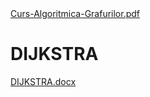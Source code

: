 <html>
  <head>
    <title>DomnulTudor - ROY WARSHALL, KRUSKAL, DIJKSTRA, etc.</title>
    <link rel="stylesheet" href="static/style.css" type="text/css" />
    <meta http-equiv="Content-Type" content="text/html;charset=utf-8" />
  </head>
  <body>
    <div class="wiki" id="content_view" style="display: block;">
<h3 id="toc0"> </h3>
 <br />
<a href="files/Curs-Algoritmica-Grafurilor.pdf">Curs-Algoritmica-Grafurilor.pdf</a><br />
<h1 id="toc1"><a name="DIJKSTRA"></a>DIJKSTRA</h1>
 <a href="files/DIJKSTRA.docx">DIJKSTRA.docx</a>
    </div>
  </body>
</html>